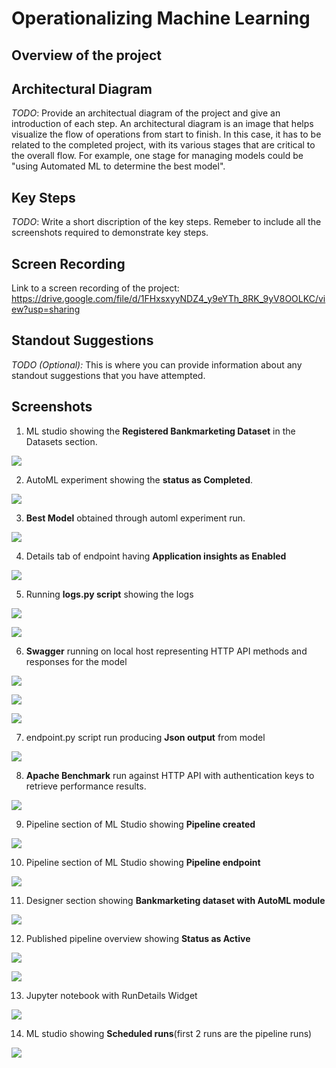 # Operationalizing Machine Learning

## Overview of the project

## Architectural Diagram
*TODO*: Provide an architectual diagram of the project and give an introduction of each step. An architectural diagram is an image that helps visualize the flow of operations from start to finish. In this case, it has to be related to the completed project, with its various stages that are critical to the overall flow. For example, one stage for managing models could be "using Automated ML to determine the best model". 

## Key Steps
*TODO*: Write a short discription of the key steps. Remeber to include all the screenshots required to demonstrate key steps. 

## Screen Recording
Link to a screen recording of the project: https://drive.google.com/file/d/1FHxsxyyNDZ4_y9eYTh_8RK_9yV8OOLKC/view?usp=sharing

## Standout Suggestions
*TODO (Optional):* This is where you can provide information about any standout suggestions that you have attempted.




## Screenshots

1. ML studio showing the **Registered Bankmarketing Dataset** in the Datasets section.

![](images/screenshot1.png)

2. AutoML experiment showing the **status as Completed**.

![](images/screenshot2.png)

3. **Best Model** obtained through automl experiment run.

![](images/screenshot3.png)

4. Details tab of endpoint having **Application insights as Enabled**

![](images/screenshot4.png)

5. Running **logs.py script** showing the logs 

![](images/screenshot5.png)

![](images/screenshot6.png)

6. **Swagger** running on local host representing HTTP API methods and responses for the model 

![](images/screenshot7.png)

![](images/screenshot8.png)

![](images/screenshot9.png)

7. endpoint.py script run producing **Json output** from model

![](images/screenshot10.png)

8. **Apache Benchmark** run against HTTP API with authentication keys to retrieve performance results.

![](images/screenshot11.png)

9. Pipeline section of ML Studio showing **Pipeline created**

![](images/screenshot12.png)

10. Pipeline section of ML Studio showing **Pipeline endpoint**

![](images/screenshot13.png)

11. Designer section showing **Bankmarketing dataset with AutoML module**

![](images/screenshot14.png)

12. Published pipeline overview showing **Status as Active**

![](images/screenshot15.png)

![](images/screenshot16.png)

13. Jupyter notebook with RunDetails Widget

![](images/screenshot17.png)

14. ML studio showing **Scheduled runs**(first 2 runs are the pipeline runs)

![](images/screenshot18.png)






